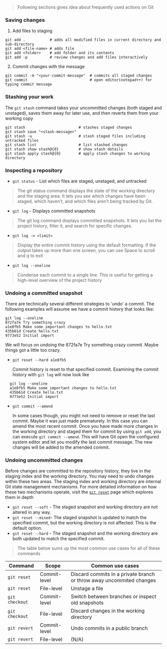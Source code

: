 > Following sections gives idea about frequently used actions on Git

### Saving  changes
1. Add files to staging
```
git add .           # adds all modified files in current directory and sub-directory
git add <file-name> # adds file
git add <folder>    # add folder and its contents 
git add -p          # review changes and add files interactively
```
2. Commit changes with the message
```
git commit -m "<your-commit-message"  # commits all staged changes
git commit                            # open editor(notepad++) for typing commit message
```

### Stashing your work
The `git stash` command takes your uncommitted changes (both staged and unstaged), saves them away for later use, and then reverts them from your working copy
```
git stash                        # stashes staged changes
git stash save "<stash-message>"
git stash -u                     # stash staged files including untracked files
git stash list                   # list stashed changes
git stash show stash@{0}         # show stash details
git stash apply stash@{0}        # apply stash changes to working directory
```

### Inspecting a repository

- `git status` - List which files are staged, unstaged, and untracked
> The git status command displays the state of the working directory and the staging area. It lets you see which changes have been staged, which haven’t, and which files aren’t being tracked by Git.

- `git log` - Displays committed snapshots
> The git log command displays committed snapshots. It lets you list the project history, filter it, and search for specific changes.

-  `git log -n <limit>`
> Display the entire commit history using the default formatting. If the output takes up more than one screen, you can use Space to scroll and q to exit

- `git log --oneline`
> Condense each commit to a single line. This is useful for getting a high-level overview of the project history

### Undoing a committed snapshot
There are technically several different strategies to 'undo' a commit. The following examples will assume we have a commit history that looks like:
```
git log --oneline
872fa7e Try something crazy
a1e8fb5 Make some important changes to hello.txt
435b61d Create hello.txt
9773e52 Initial import
```
We will focus on undoing the 872fa7e Try something crazy commit. Maybe things got a little too crazy.


- `git reset --hard a1e8fb5 ` 

   Commit history is reset to that specified commit. Examining the commit history with `git log` will now look like
```
  git log --oneline
  a1e8fb5 Make some important changes to hello.txt
  435b61d Create hello.txt
  9773e52 Initial import
```

- `git commit --amend`

   In some cases though, you might not need to remove or reset the last commit. Maybe it was just made prematurely. In this case you can amend the most recent commit. Once you have made more changes in the working directory and staged them for commit by using `git add`, you can execute `git commit --amend`. This will have Git open the configured system editor and let you modify the last commit message. The new changes will be added to the amended commit.

### Undoing uncommitted changes

Before changes are committed to the repository history, they live in the staging index and the working directory. You may need to undo changes within these two areas. The staging index and working directory are internal Git state management mechanisms. For more detailed information on how these two mechanisms operate, visit the [`git reset`](https://www.atlassian.com/git/tutorials/resetting-checking-out-and-reverting) page which explores them in depth

- `git reset --soft` - The staged snapshot and working directory are not altered in any way.
- `git reset --mixed`- The staged snapshot is updated to match the specified commit, but the working directory is not affected. This is the default option.
- `git reset --hard` - The staged snapshot and the working directory are both updated to match the specified commit.

>The table below sums up the most common use cases for all of these commands

Command | Scope | Common use cases
--------|-------|-----------------
`git reset` | Commit-level | Discard commits in a private branch or throw away uncommited changes
`git reset` | File-level |Unstage a file
`git checkout` | Commit-level | Switch between branches or inspect old snapshots
`git checkout` | File-level | Discard changes in the working directory
`git revert` | Commit-level | Undo commits in a public branch
`git revert` | File-level | (N/A)